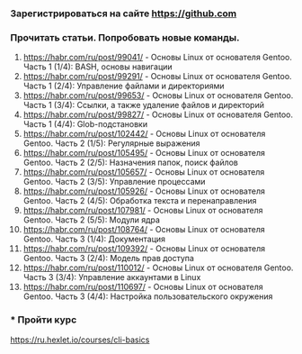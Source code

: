 ### Зарегистрироваться на сайте https://github.com

### Прочитать статьи. Попробовать новые команды.
1. https://habr.com/ru/post/99041/ - Основы Linux от основателя Gentoo. Часть 1 (1/4): BASH, основы навигации
1. https://habr.com/ru/post/99291/ - Основы Linux от основателя Gentoo. Часть 1 (2/4): Управление файлами и директориями
1. https://habr.com/ru/post/99653/ - Основы Linux от основателя Gentoo. Часть 1 (3/4): Ссылки, а также удаление файлов и директорий
1. https://habr.com/ru/post/99827/ - Основы Linux от основателя Gentoo. Часть 1 (4/4): Glob-подстановки
1. https://habr.com/ru/post/102442/ - Основы Linux от основателя Gentoo. Часть 2 (1/5): Регулярные выражения
1. https://habr.com/ru/post/105495/ - Основы Linux от основателя Gentoo. Часть 2 (2/5): Назначения папок, поиск файлов
1. https://habr.com/ru/post/105657/ - Основы Linux от основателя Gentoo. Часть 2 (3/5): Управление процессами
1. https://habr.com/ru/post/105926/ - Основы Linux от основателя Gentoo. Часть 2 (4/5): Обработка текста и перенаправления
1. https://habr.com/ru/post/107981/ - Основы Linux от основателя Gentoo. Часть 2 (5/5): Модули ядра
1. https://habr.com/ru/post/108764/ - Основы Linux от основателя Gentoo. Часть 3 (1/4): Документация
1. https://habr.com/ru/post/109392/ - Основы Linux от основателя Gentoo. Часть 3 (2/4): Модель прав доступа
1. https://habr.com/ru/post/110012/ - Основы Linux от основателя Gentoo. Часть 3 (3/4): Управление аккаунтами в Linux
1. https://habr.com/ru/post/110697/ - Основы Linux от основателя Gentoo. Часть 3 (4/4): Настройка пользовательского окружения

### * Пройти курс
https://ru.hexlet.io/courses/cli-basics
